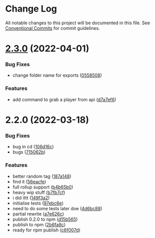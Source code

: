 # Change Log

All notable changes to this project will be documented in this file.
See [Conventional Commits](https://conventionalcommits.org) for commit guidelines.

# [2.3.0](github.com/SpecteraLabs/tag-parser/compare/@spectera/tag-parser@2.2.0...@spectera/tag-parser@2.3.0) (2022-04-01)


### Bug Fixes

* change folder name for exports ([0558508](github.com/SpecteraLabs/tag-parser/commits/0558508ca043f493b582b86ea28ae6837e1150a5))


### Features

* add command to grab a player from api ([d7a7ef6](github.com/SpecteraLabs/tag-parser/commits/d7a7ef6885a99431edb4b5b3a0e6d844607e5c50))





# 2.2.0 (2022-03-18)


### Bug Fixes

* bug in cd ([106d16c](github.com/SpecteraLabs/tag-parser/commits/106d16c49305ffa650a8dd454fd63008617abc1f))
* bugs ([715062b](github.com/SpecteraLabs/tag-parser/commits/715062b47a3874f4b52e534cf6150fa207cb1016))


### Features

* better random tag ([187a148](github.com/SpecteraLabs/tag-parser/commits/187a148b3659023c6be75bb77459ab64faf192b7))
* find it ([56eacfe](github.com/SpecteraLabs/tag-parser/commits/56eacfea215cf8e95ae9df5fa46351ba84350aa8))
* full rollup support ([b4b65b0](github.com/SpecteraLabs/tag-parser/commits/b4b65b0d7552a726271451f86537944849b71f74))
* heavy wip stuff ([b7fb7cf](github.com/SpecteraLabs/tag-parser/commits/b7fb7cf9943a031de6156cc4167b966273a81839))
* i did ittt ([149f3a2](github.com/SpecteraLabs/tag-parser/commits/149f3a27a28f7fc2f62f44d34e746ec377ef3734))
* initialise tests ([97ebc6e](github.com/SpecteraLabs/tag-parser/commits/97ebc6e92d22816decd074233c686b97a12e9fc0))
* need to do some tests later doe ([4d6bc88](github.com/SpecteraLabs/tag-parser/commits/4d6bc883b1af90e872cab4dd531401f1b7ed4f83))
* partial rewrite ([a7e626c](github.com/SpecteraLabs/tag-parser/commits/a7e626c089dea2f139b3abee19289435a6262299))
* publish 0.2.0 to npm ([d15b565](github.com/SpecteraLabs/tag-parser/commits/d15b5656018249793502c42a6122c22a3e8fa92d))
* publish to npm ([2b6fa8c](github.com/SpecteraLabs/tag-parser/commits/2b6fa8c660268670aaab3701147cc7dc07a8cb84))
* ready for npm publish ([c6f007d](github.com/SpecteraLabs/tag-parser/commits/c6f007d93c944f130559abb2913d7972af7b657d))
